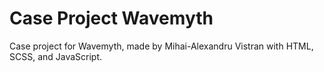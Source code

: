 # Case Project Wavemyth
 Case project for Wavemyth, made by Mihai-Alexandru Vistran with HTML, SCSS, and JavaScript.
